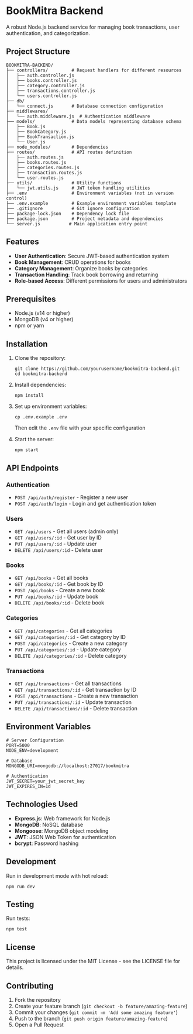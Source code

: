 # BookMitra Backend

A robust Node.js backend service for managing book transactions, user authentication, and categorization.

## Project Structure

```
BOOKMITRA-BACKEND/
├── controllers/         # Request handlers for different resources
│   ├── auth.controller.js
│   ├── books.controller.js
│   ├── category.controller.js
│   ├── transactions.controller.js
│   └── users.controller.js
├── db/
│   └── connect.js       # Database connection configuration
├── middlewares/
│   └── auth.middleware.js  # Authentication middleware
├── models/              # Data models representing database schema
│   ├── Book.js
│   ├── BookCategory.js
│   ├── BookTransaction.js
│   └── User.js
├── node_modules/        # Dependencies
├── routes/              # API routes definition
│   ├── auth.routes.js
│   ├── books.routes.js
│   ├── categories.routes.js
│   ├── transaction.routes.js
│   └── user.routes.js
├── utils/               # Utility functions
│   └── jwt.utils.js     # JWT token handling utilities
├── .env                 # Environment variables (not in version control)
├── .env.example         # Example environment variables template
├── .gitignore           # Git ignore configuration
├── package-lock.json    # Dependency lock file
├── package.json         # Project metadata and dependencies
└── server.js           # Main application entry point
```

## Features

- **User Authentication**: Secure JWT-based authentication system
- **Book Management**: CRUD operations for books
- **Category Management**: Organize books by categories
- **Transaction Handling**: Track book borrowing and returning
- **Role-based Access**: Different permissions for users and administrators

## Prerequisites

- Node.js (v14 or higher)
- MongoDB (v4 or higher)
- npm or yarn

## Installation

1. Clone the repository:
   ```
   git clone https://github.com/yourusername/bookmitra-backend.git
   cd bookmitra-backend
   ```

2. Install dependencies:
   ```
   npm install
   ```

3. Set up environment variables:
   ```
   cp .env.example .env
   ```
   Then edit the `.env` file with your specific configuration

4. Start the server:
   ```
   npm start
   ```

## API Endpoints

### Authentication
- `POST /api/auth/register` - Register a new user
- `POST /api/auth/login` - Login and get authentication token

### Users
- `GET /api/users` - Get all users (admin only)
- `GET /api/users/:id` - Get user by ID
- `PUT /api/users/:id` - Update user
- `DELETE /api/users/:id` - Delete user

### Books
- `GET /api/books` - Get all books
- `GET /api/books/:id` - Get book by ID
- `POST /api/books` - Create a new book
- `PUT /api/books/:id` - Update book
- `DELETE /api/books/:id` - Delete book

### Categories
- `GET /api/categories` - Get all categories
- `GET /api/categories/:id` - Get category by ID
- `POST /api/categories` - Create a new category
- `PUT /api/categories/:id` - Update category
- `DELETE /api/categories/:id` - Delete category

### Transactions
- `GET /api/transactions` - Get all transactions
- `GET /api/transactions/:id` - Get transaction by ID
- `POST /api/transactions` - Create a new transaction
- `PUT /api/transactions/:id` - Update transaction
- `DELETE /api/transactions/:id` - Delete transaction

## Environment Variables

```
# Server Configuration
PORT=5000
NODE_ENV=development

# Database
MONGODB_URI=mongodb://localhost:27017/bookmitra

# Authentication
JWT_SECRET=your_jwt_secret_key
JWT_EXPIRES_IN=1d
```

## Technologies Used

- **Express.js**: Web framework for Node.js
- **MongoDB**: NoSQL database
- **Mongoose**: MongoDB object modeling
- **JWT**: JSON Web Token for authentication
- **bcrypt**: Password hashing

## Development

Run in development mode with hot reload:
```
npm run dev
```

## Testing

Run tests:
```
npm test
```

## License

This project is licensed under the MIT License - see the LICENSE file for details.

## Contributing

1. Fork the repository
2. Create your feature branch (`git checkout -b feature/amazing-feature`)
3. Commit your changes (`git commit -m 'Add some amazing feature'`)
4. Push to the branch (`git push origin feature/amazing-feature`)
5. Open a Pull Request
